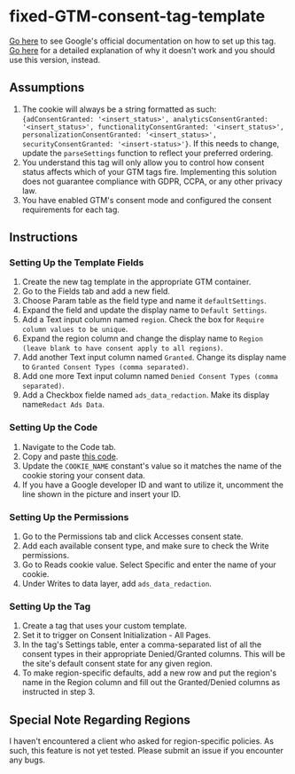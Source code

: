 # fixed-GTM-consent-tag-template
[Go here](https://developers.google.com/tag-platform/tag-manager/templates/consent-apis) to see Google's official documentation on how to set up this tag.
[Go here](https://emmadoesdata.com/an-easy-consent-tag-template-that-actually-works/) for a detailed explanation of why it doesn't work and you should use this version, instead.
## Assumptions
1. The cookie will always be a string formatted as such: `{adConsentGranted: '<insert_status>', analyticsConsentGranted: '<insert_status>', functionalityConsentGranted: '<insert_status>', personalizationConsentGranted: '<insert_status>', securityConsentGranted: '<insert-status>'}`.  If this needs to change, update the `parseSettings` function to reflect your preferred ordering.
2. You understand this tag will only allow you to control how consent status affects which of your GTM tags fire. Implementing this solution does not guarantee compliance with GDPR, CCPA, or any other privacy law.
3. You have enabled GTM's consent mode and configured the consent requirements for each tag.
## Instructions
### Setting Up the Template Fields
1. Create the new tag template in the appropriate GTM container.
2. Go to the Fields tab and add a new field.
3. Choose Param table as the field type and name it `defaultSettings`.
4. Expand the field and update the display name to `Default Settings`.
5. Add a Text input column named `region`. Check the box for `Require column values to be unique`.
6. Expand the region column and change the display name to `Region (leave blank to have consent apply to all regions)`.
7. Add another Text input column named `Granted`. Change its display name to `Granted Consent Types (comma separated)`.
8. Add one more Text input column named `Denied Consent Types (comma separated)`.
9. Add a Checkbox fielde named `ads_data_redaction`. Make its display name`Redact Ads Data`.
### Setting Up the Code
1. Navigate to the Code tab.
2. Copy and paste [this code](template_code.md).
3. Update the `COOKIE_NAME` constant's value so it matches the name of the cookie storing your consent data.
4. If you have a Google developer ID and want to utilize it, uncomment the line shown in the picture and insert your ID.
### Setting Up the Permissions
1. Go to the Permissions tab and click Accesses consent state.
2. Add each available consent type, and make sure to check the Write permissions.
3. Go to Reads cookie value. Select Specific and enter the name of your cookie.
4. Under Writes to data layer, add `ads_data_redaction`.
### Setting Up the Tag
1. Create a tag that uses your custom template.
2. Set it to trigger on Consent Initialization - All Pages.
3. In the tag's Settings table, enter a comma-separated list of all the consent types in their appropriate Denied/Granted columns. This will be the site's default consent state for any given region.
4. To make region-specific defaults, add a new row and put the region's name in the Region column and fill out the Granted/Denied columns as instructed in step 3.
## Special Note Regarding Regions
I haven't encountered a client who asked for region-specific policies. As such, this feature is not yet tested. Please submit an issue if you encounter any bugs.
